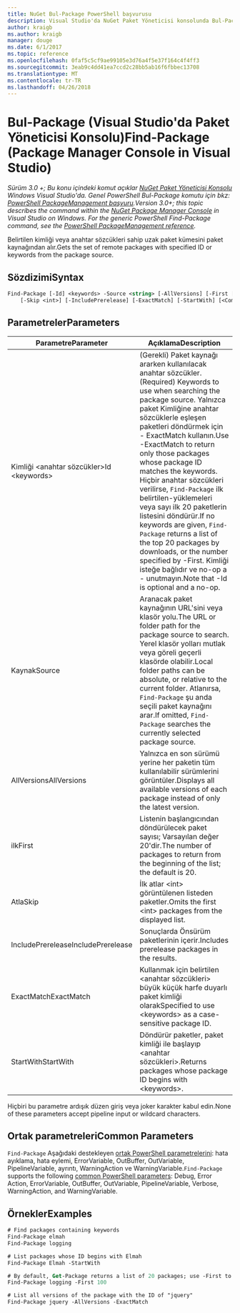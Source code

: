 ```yaml
---
title: NuGet Bul-Package PowerShell başvurusu
description: Visual Studio'da NuGet Paket Yöneticisi konsolunda Bul-Package PowerShell komut başvurusu.
author: kraigb
ms.author: kraigb
manager: douge
ms.date: 6/1/2017
ms.topic: reference
ms.openlocfilehash: 0faf5c5cf9ae99105e3d76a4f5e37f164c4f4ff3
ms.sourcegitcommit: 3eab9c4dd41ea7ccd2c28bb5ab16f6fbbec13708
ms.translationtype: MT
ms.contentlocale: tr-TR
ms.lasthandoff: 04/26/2018
---
```

# <a name="find-package-package-manager-console-in-visual-studio"></a><span data-ttu-id="b9dc6-103">Bul-Package (Visual Studio'da Paket Yöneticisi Konsolu)</span><span class="sxs-lookup"><span data-stu-id="b9dc6-103">Find-Package (Package Manager Console in Visual Studio)</span></span>

<span data-ttu-id="b9dc6-104">*Sürüm 3.0 +; Bu konu içindeki komut açıklar [NuGet Paket Yöneticisi Konsolu](package-manager-console.md) Windows Visual Studio'da. Genel PowerShell Bul-Package komutu için bkz: [PowerShell PackageManagement başvuru](/powershell/module/packagemanagement/?view=powershell-6).*</span><span class="sxs-lookup"><span data-stu-id="b9dc6-104">*Version 3.0+; this topic describes the command within the [NuGet Package Manager Console](package-manager-console.md) in Visual Studio on Windows. For the generic PowerShell Find-Package command, see the [PowerShell PackageManagement reference](/powershell/module/packagemanagement/?view=powershell-6).*</span></span>

<span data-ttu-id="b9dc6-105">Belirtilen kimliği veya anahtar sözcükleri sahip uzak paket kümesini paket kaynağından alır.</span><span class="sxs-lookup"><span data-stu-id="b9dc6-105">Gets the set of remote packages with specified ID or keywords from the package source.</span></span>

## <a name="syntax"></a><span data-ttu-id="b9dc6-106">Sözdizimi</span><span class="sxs-lookup"><span data-stu-id="b9dc6-106">Syntax</span></span>

```ps
Find-Package [-Id] <keywords> -Source <string> [-AllVersions] [-First [<int>]]
    [-Skip <int>] [-IncludePrerelease] [-ExactMatch] [-StartWith] [<CommonParameters>]
```

## <a name="parameters"></a><span data-ttu-id="b9dc6-107">Parametreler</span><span class="sxs-lookup"><span data-stu-id="b9dc6-107">Parameters</span></span>

| <span data-ttu-id="b9dc6-108">Parametre</span><span class="sxs-lookup"><span data-stu-id="b9dc6-108">Parameter</span></span> | <span data-ttu-id="b9dc6-109">Açıklama</span><span class="sxs-lookup"><span data-stu-id="b9dc6-109">Description</span></span> |
| --- | --- |
| <span data-ttu-id="b9dc6-110">Kimliği &lt;anahtar sözcükler&gt;</span><span class="sxs-lookup"><span data-stu-id="b9dc6-110">Id &lt;keywords&gt;</span></span> | <span data-ttu-id="b9dc6-111">(Gerekli) Paket kaynağı ararken kullanılacak anahtar sözcükler.</span><span class="sxs-lookup"><span data-stu-id="b9dc6-111">(Required) Keywords to use when searching the package source.</span></span> <span data-ttu-id="b9dc6-112">Yalnızca paket Kimliğine anahtar sözcüklerle eşleşen paketleri döndürmek için - ExactMatch kullanın.</span><span class="sxs-lookup"><span data-stu-id="b9dc6-112">Use -ExactMatch to return only those packages whose package ID matches the keywords.</span></span> <span data-ttu-id="b9dc6-113">Hiçbir anahtar sözcükleri verilirse, `Find-Package` ilk belirtilen-yüklemeleri veya sayı ilk 20 paketlerin listesini döndürür.</span><span class="sxs-lookup"><span data-stu-id="b9dc6-113">If no keywords are given, `Find-Package` returns a list of the top 20 packages by downloads, or the number specified by -First.</span></span> <span data-ttu-id="b9dc6-114">Kimliği isteğe bağlıdır ve no-op a - unutmayın.</span><span class="sxs-lookup"><span data-stu-id="b9dc6-114">Note that -Id is optional and a no-op.</span></span> |
| <span data-ttu-id="b9dc6-115">Kaynak</span><span class="sxs-lookup"><span data-stu-id="b9dc6-115">Source</span></span> | <span data-ttu-id="b9dc6-116">Aranacak paket kaynağının URL'sini veya klasör yolu.</span><span class="sxs-lookup"><span data-stu-id="b9dc6-116">The URL or folder path for the package source to search.</span></span> <span data-ttu-id="b9dc6-117">Yerel klasör yolları mutlak veya göreli geçerli klasörde olabilir.</span><span class="sxs-lookup"><span data-stu-id="b9dc6-117">Local folder paths can be absolute, or relative to the current folder.</span></span> <span data-ttu-id="b9dc6-118">Atlanırsa, `Find-Package` şu anda seçili paket kaynağını arar.</span><span class="sxs-lookup"><span data-stu-id="b9dc6-118">If omitted, `Find-Package` searches the currently selected package source.</span></span> |
| <span data-ttu-id="b9dc6-119">AllVersions</span><span class="sxs-lookup"><span data-stu-id="b9dc6-119">AllVersions</span></span> | <span data-ttu-id="b9dc6-120">Yalnızca en son sürümü yerine her paketin tüm kullanılabilir sürümlerini görüntüler.</span><span class="sxs-lookup"><span data-stu-id="b9dc6-120">Displays all available versions of each package instead of only the latest version.</span></span> |
| <span data-ttu-id="b9dc6-121">ilk</span><span class="sxs-lookup"><span data-stu-id="b9dc6-121">First</span></span> | <span data-ttu-id="b9dc6-122">Listenin başlangıcından döndürülecek paket sayısı; Varsayılan değer 20'dir.</span><span class="sxs-lookup"><span data-stu-id="b9dc6-122">The number of packages to return from the beginning of the list; the default is 20.</span></span> |
| <span data-ttu-id="b9dc6-123">Atla</span><span class="sxs-lookup"><span data-stu-id="b9dc6-123">Skip</span></span> | <span data-ttu-id="b9dc6-124">İlk atlar &lt;int&gt; görüntülenen listeden paketler.</span><span class="sxs-lookup"><span data-stu-id="b9dc6-124">Omits the first &lt;int&gt; packages from the displayed list.</span></span>  |
| <span data-ttu-id="b9dc6-125">IncludePrerelease</span><span class="sxs-lookup"><span data-stu-id="b9dc6-125">IncludePrerelease</span></span> | <span data-ttu-id="b9dc6-126">Sonuçlarda Önsürüm paketlerinin içerir.</span><span class="sxs-lookup"><span data-stu-id="b9dc6-126">Includes prerelease packages in the results.</span></span> |
| <span data-ttu-id="b9dc6-127">ExactMatch</span><span class="sxs-lookup"><span data-stu-id="b9dc6-127">ExactMatch</span></span> | <span data-ttu-id="b9dc6-128">Kullanmak için belirtilen &lt;anahtar sözcükleri&gt; büyük küçük harfe duyarlı paket kimliği olarak</span><span class="sxs-lookup"><span data-stu-id="b9dc6-128">Specified to use &lt;keywords&gt; as a case-sensitive package ID.</span></span> |
| <span data-ttu-id="b9dc6-129">StartWith</span><span class="sxs-lookup"><span data-stu-id="b9dc6-129">StartWith</span></span> | <span data-ttu-id="b9dc6-130">Döndürür paketler, paket kimliği ile başlayıp &lt;anahtar sözcükleri&gt;.</span><span class="sxs-lookup"><span data-stu-id="b9dc6-130">Returns packages whose package ID begins with &lt;keywords&gt;.</span></span> |

<span data-ttu-id="b9dc6-131">Hiçbiri bu parametre ardışık düzen giriş veya joker karakter kabul edin.</span><span class="sxs-lookup"><span data-stu-id="b9dc6-131">None of these parameters accept pipeline input or wildcard characters.</span></span>

## <a name="common-parameters"></a><span data-ttu-id="b9dc6-132">Ortak parametreleri</span><span class="sxs-lookup"><span data-stu-id="b9dc6-132">Common Parameters</span></span>

<span data-ttu-id="b9dc6-133">`Find-Package` Aşağıdaki destekleyen [ortak PowerShell parametrelerini](http://go.microsoft.com/fwlink/?LinkID=113216): hata ayıklama, hata eylemi, ErrorVariable, OutBuffer, OutVariable, PipelineVariable, ayrıntı, WarningAction ve WarningVariable.</span><span class="sxs-lookup"><span data-stu-id="b9dc6-133">`Find-Package` supports the following [common PowerShell parameters](http://go.microsoft.com/fwlink/?LinkID=113216): Debug, Error Action, ErrorVariable, OutBuffer, OutVariable, PipelineVariable, Verbose, WarningAction, and WarningVariable.</span></span>

## <a name="examples"></a><span data-ttu-id="b9dc6-134">Örnekler</span><span class="sxs-lookup"><span data-stu-id="b9dc6-134">Examples</span></span>

```ps
# Find packages containing keywords
Find-Package elmah
Find-Package logging

# List packages whose ID begins with Elmah
Find-Package Elmah -StartWith

# By default, Get-Package returns a list of 20 packages; use -First to show more
Find-Package logging -First 100

# List all versions of the package with the ID of "jquery"
Find-Package jquery -AllVersions -ExactMatch
```
